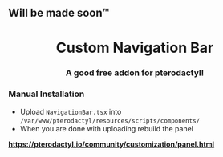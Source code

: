 ## Will be made soon™

<h1 align="center">Custom Navigation Bar</h1>
<h3 align="center">A good free addon for pterodactyl!</h3>

<h3 align="left">Manual Installation</h3>

- Upload `NavigationBar.tsx` into `/var/www/pterodactyl/resources/scripts/components/`
- When you are done with uploading rebuild the panel

**https://pterodactyl.io/community/customization/panel.html**


<h1 align="center"></h1>

